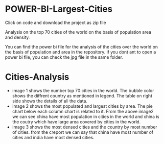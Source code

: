 # POWER-BI-Largest-Cities
Click on code and download the project as zip file

Analysis on the top 70 cities of the world on the basis of population area and density.

You can find the power bi file for the analysis of the cities over the world on the basis of population and area in the repository. if you dont ant to open a power bi file, you can check the jpg file in the same folder.

# Cities-Analysis
- image 1 shows the number top 70 cities in the world. The bubble color shows the diffrent country as mentioned in legend. The table on right side shows the details of all the data.
- image 2 shows the most populated and largest cities by area. The pie chart below each column chart is related to it. From the above image2 we can see china have most population in cities in the world and china is the coutry which have large area covered by cities in the world.
- image 3 shows the most densed cities and the country by most number of cities. from the creport we can say that china have most number of cities and india have most densed cities.
